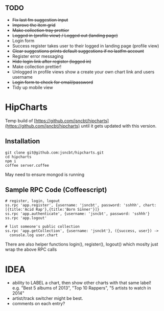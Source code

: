 
## TODO

- ~~Fix last fm suggestion input~~
- ~~Improve the item grid~~
- ~~Make collection tray prettier~~
- ~~Logged in (profile view) / Logged out (landing page)~~
- Login form
- Success register takes user to their logged in landing page (profile view)
- ~~Clear suggestions prints default suggestions if no lastfm account~~
- Register error messaging
- ~~Hide login link after register (logged in)~~
- Make collection prettier!
- Unlogged in profile views show a create your own chart link and users username
- ~~Login form to check for email/password~~
- Tidy up mobile view

# HipCharts

Temp build of [https://github.com/jsncbt/hipcharts](https://github.com/jsncbt/hipcharts) until it gets updated with this version.


## Installation

```
git clone git@github.com:jsncbt/hipcharts.git
cd hipcharts
npm i
coffee server.coffee
```

May need to ensure mongod is running


## Sample RPC Code (Coffeescript)

```
# register, login, logout
ss.rpc 'app.register', {username: 'jsncbt', password: 'sshhh', chart:[{title:'Acid Rap'},{title:'Born Sinner'}]}
ss.rpc 'app.authenticate', {username: 'jsncbt', password: 'sshhh'}
ss.rpc 'app.logout'

# list someone's public collection
ss.rpc 'app.getCollection', {username: 'jsncbt'}, ({success, user}) ->
  console.log user.chart
```

There are also helper functions login(), register(), logout() which moslty just wrap the above RPC calls


# IDEA

- ability to LABEL a chart, then show other charts with that same label! e.g. "Best 5 albums of 2013", "Top 10 Rappers", "5 artists to watch in 2014"
- artist/track switcher might be best.
- comments on each entry?
